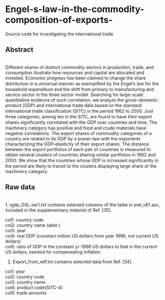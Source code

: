 # Engel-s-law-in-the-commodity-composition-of-exports-
Source code for investigating the international trade

<h2>Abstract</h2><br>
Different shares of distinct commodity sectors in production, trade, and consumption illustrate how resources and capital are allocated and invested. Economic progress has been claimed to change the share distribution in a universal manner as exempliﬁed by the Engel’s law for the household expenditure and the shift from primary to manufacturing and service sector in the three sector model. Searching for large-scale quantitative evidence of such correlation, we analyze the gross-domestic product (GDP) and international trade data based on the standard international trade classiﬁcation (SITC) in the period 1962 to 2000. Just three categories, among ten in the SITC, are found to have their export shares signiﬁcantly correlated with the GDP over countries and time; The machinery category has positive and food and crude materials have negative correlations. The export shares of commodity categories of a country are related to its GDP by a power-law with the exponents characterizing the GDP-elasticity of their export shares. The distance between the export portfolios of each pair of countries is measured to obtain several clusters of countries sharing similar portfolios in 1962 and 2000. We show that the countries whose GDP is increased signiﬁcantly in the period are likely to transit to the clusters displaying large share of the machinery category.<br>

<h2>Raw data</h2><br>
1. rgdp_DSL.ver1.txt contains selected columns of the table in  pwt_v61.asc, included in the supplementary material of Ref. [35].

col1: country code <br>
col2: country name (abbr.)<br>
col3: year<br>
col4: real GDP (constant million US dollars from year 1996, not current US dollars)<br>
col5: ratio of GDP in the constant yr-1996 US dollars to that in the current US dollars, 
  needed for compensating inflation<br>


2. Export_from_wtf.txt contains selected data from Ref. [34].<br>

col1: year<br>
col2: country code <br>
col3: country name <br>
col4: product code(SITC-4)<br>
col5: trade amounts
